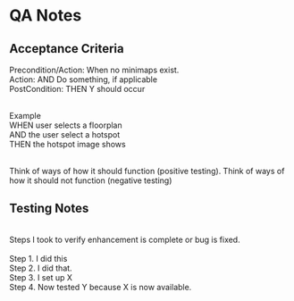 # QA Notes

## Acceptance Criteria
Precondition/Action: When no minimaps exist.
<br> Action: AND Do something, if applicable
<br> PostCondition: THEN Y should occur
 
<br> Example
<br> WHEN user selects a floorplan
<br> AND the user select a hotspot
<br> THEN the hotspot image shows

<br> Think of ways of how it should function (positive testing). Think of ways of how it should not function (negative testing)

## Testing Notes
<br>Steps I took to verify enhancement is complete or bug is fixed.
<br>
<br>Step 1. I did this
<br>Step 2. I did that.
<br>Step 3. I set up X
<br>Step 4. Now tested Y because X is now available.

